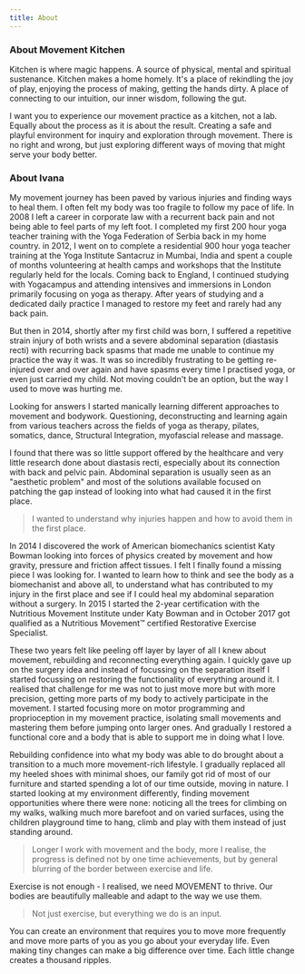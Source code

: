 ```yaml
---
title: About
---
```


### About Movement Kitchen

Kitchen is where magic happens. A source of physical, mental and spiritual
sustenance. Kitchen makes a home homely. It's a place of rekindling the joy of
play, enjoying the process of making, getting the hands dirty. A place of
connecting to our intuition, our inner wisdom, following the gut.

I want you to experience our movement practice as a kitchen, not a lab. Equally
about the process as it is about the result. Creating a safe and playful
environment for inquiry and exploration through movement. There is no right and
wrong, but just exploring different ways of moving that might serve your body
better.

### About Ivana

My movement journey has been paved by various injuries and finding ways to heal
them. I often felt my body was too fragile to follow my pace of life. In 2008 I
left a career in corporate law with a recurrent back pain and not being able to
feel parts of my left foot. I completed my first 200 hour yoga teacher training
with the Yoga Federation of Serbia back in my home country. in 2012, I went on
to complete a residential 900 hour yoga teacher training at the Yoga Institute
Santacruz in Mumbai, India and spent a couple of months volunteering at health
camps and workshops that the Institute regularly held for the locals. Coming
back to England, I continued studying with Yogacampus and attending intensives
and immersions in London primarily focusing on yoga as therapy. After years of
studying and a dedicated daily practice I managed to restore my feet and rarely
had any back pain.

But then in 2014, shortly after my first child was born, I suffered a repetitive
strain injury of both wrists and a severe abdominal separation (diastasis recti)
with recurring back spasms that made me unable to continue my practice the way
it was. It was so incredibly frustrating to be getting re-injured over and over
again and have spasms every time I practised yoga, or even just carried my
child. Not moving couldn't be an option, but the way I used to move was hurting
me.

Looking for answers I started manically learning different approaches to
movement and bodywork. Questioning, deconstructing and learning again from
various teachers across the fields of yoga as therapy, pilates, somatics, dance,
Structural Integration, myofascial release and massage.

I found that there was so little support offered by the healthcare and very
little research done about diastasis recti, especially about its connection with
back and pelvic pain. Abdominal separation is usually seen as an "aesthetic
problem" and most of the solutions available focused on patching the gap instead
of looking into what had caused it in the first place.

> I wanted to understand why injuries happen and how to avoid them in the first
> place.

In 2014 I discovered the work of American biomechanics scientist Katy Bowman
looking into forces of physics created by movement and how gravity, pressure and
friction affect tissues. I felt I finally found a missing piece I was looking
for. I wanted to learn how to think and see the body as a biomechanist and above
all, to understand what has contributed to my injury in the first place and see
if I could heal my abdominal separation without a surgery. In 2015 I started the
2-year certification with the Nutritious Movement Institute under Katy Bowman
and in October 2017 got qualified as a Nutritious Movement™ certified
Restorative Exercise Specialist.

These two years felt like peeling off layer by layer of all I knew about
movement, rebuilding and reconnecting everything again. I quickly gave up on the
surgery idea and instead of focussing on the separation itself I started
focussing on restoring the functionality of everything around it. I realised
that challenge for me was not to just move more but with more precision, getting
more parts of my body to actively participate in the movement. I started
focusing more on motor programming and proprioception in my movement practice,
isolating small movements and mastering them before jumping onto larger ones.
And gradually I restored a functional core and a body that is able to support me
in doing what I love.

Rebuilding confidence into what my body was able to do brought about a
transition to a much more movement-rich lifestyle. I gradually replaced all my
heeled shoes with minimal shoes, our family got rid of most of our furniture and
started spending a lot of our time outside, moving in nature. I started looking
at my environment differently, finding movement opportunities where there were
none: noticing all the trees for climbing on my walks, walking much more
barefoot and on varied surfaces, using the children playground time to hang,
climb and play with them instead of just standing around.

> Longer I work with movement and the body, more I realise, the progress is
> defined not by one time achievements, but by general blurring of the border
> between exercise and life.

Exercise is not enough - I realised, we need MOVEMENT to thrive. Our bodies are
beautifully malleable and adapt to the way we use them.

> Not just exercise, but everything we do is an input.

You can create an environment that requires you to move more frequently and move
more parts of you as you go about your everyday life. Even making tiny changes
can make a big difference over time. Each little change creates a thousand
ripples.

